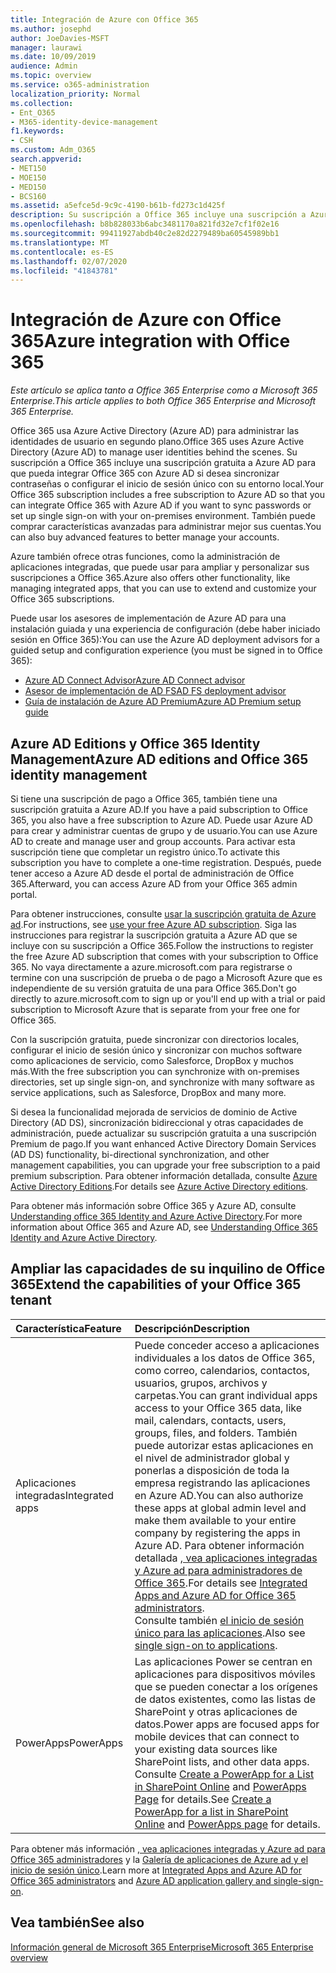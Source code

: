 ```yaml
---
title: Integración de Azure con Office 365
ms.author: josephd
author: JoeDavies-MSFT
manager: laurawi
ms.date: 10/09/2019
audience: Admin
ms.topic: overview
ms.service: o365-administration
localization_priority: Normal
ms.collection:
- Ent_O365
- M365-identity-device-management
f1.keywords:
- CSH
ms.custom: Adm_O365
search.appverid:
- MET150
- MOE150
- MED150
- BCS160
ms.assetid: a5efce5d-9c9c-4190-b61b-fd273c1d425f
description: Su suscripción a Office 365 incluye una suscripción a Azure AD. Integre Office 365 con Azure AD si desea la sincronización de contraseña o el inicio de sesión único con el entorno local.
ms.openlocfilehash: b8b828033b6abc3481170a821fd32e7cf1f02e16
ms.sourcegitcommit: 99411927abdb40c2e82d2279489ba60545989bb1
ms.translationtype: MT
ms.contentlocale: es-ES
ms.lasthandoff: 02/07/2020
ms.locfileid: "41843781"
---
```

# <a name="azure-integration-with-office-365"></a><span data-ttu-id="371f7-104">Integración de Azure con Office 365</span><span class="sxs-lookup"><span data-stu-id="371f7-104">Azure integration with Office 365</span></span>

<span data-ttu-id="371f7-105">*Este artículo se aplica tanto a Office 365 Enterprise como a Microsoft 365 Enterprise.*</span><span class="sxs-lookup"><span data-stu-id="371f7-105">*This article applies to both Office 365 Enterprise and Microsoft 365 Enterprise.*</span></span>

<span data-ttu-id="371f7-106">Office 365 usa Azure Active Directory (Azure AD) para administrar las identidades de usuario en segundo plano.</span><span class="sxs-lookup"><span data-stu-id="371f7-106">Office 365 uses Azure Active Directory (Azure AD) to manage user identities behind the scenes.</span></span> <span data-ttu-id="371f7-107">Su suscripción a Office 365 incluye una suscripción gratuita a Azure AD para que pueda integrar Office 365 con Azure AD si desea sincronizar contraseñas o configurar el inicio de sesión único con su entorno local.</span><span class="sxs-lookup"><span data-stu-id="371f7-107">Your Office 365 subscription includes a free subscription to Azure AD so that you can integrate Office 365 with Azure AD if you want to sync passwords or set up single sign-on with your on-premises environment.</span></span> <span data-ttu-id="371f7-108">También puede comprar características avanzadas para administrar mejor sus cuentas.</span><span class="sxs-lookup"><span data-stu-id="371f7-108">You can also buy advanced features to better manage your accounts.</span></span>
  
<span data-ttu-id="371f7-109">Azure también ofrece otras funciones, como la administración de aplicaciones integradas, que puede usar para ampliar y personalizar sus suscripciones a Office 365.</span><span class="sxs-lookup"><span data-stu-id="371f7-109">Azure also offers other functionality, like managing integrated apps, that you can use to extend and customize your Office 365 subscriptions.</span></span>
  
<span data-ttu-id="371f7-110">Puede usar los asesores de implementación de Azure AD para una instalación guiada y una experiencia de configuración (debe haber iniciado sesión en Office 365):</span><span class="sxs-lookup"><span data-stu-id="371f7-110">You can use the Azure AD deployment advisors for a guided setup and configuration experience (you must be signed in to Office 365):</span></span>

 - [<span data-ttu-id="371f7-111">Azure AD Connect Advisor</span><span class="sxs-lookup"><span data-stu-id="371f7-111">Azure AD Connect advisor</span></span>](https://aka.ms/aadconnectpwsync)
 - [<span data-ttu-id="371f7-112">Asesor de implementación de AD FS</span><span class="sxs-lookup"><span data-stu-id="371f7-112">AD FS deployment advisor</span></span>](https://aka.ms/adfsguidance)
 - [<span data-ttu-id="371f7-113">Guía de instalación de Azure AD Premium</span><span class="sxs-lookup"><span data-stu-id="371f7-113">Azure AD Premium setup guide</span></span>](https://aka.ms/aadpguidance)
  
## <a name="azure-ad-editions-and-office-365-identity-management"></a><span data-ttu-id="371f7-114">Azure AD Editions y Office 365 Identity Management</span><span class="sxs-lookup"><span data-stu-id="371f7-114">Azure AD editions and Office 365 identity management</span></span>

<span data-ttu-id="371f7-115">Si tiene una suscripción de pago a Office 365, también tiene una suscripción gratuita a Azure AD.</span><span class="sxs-lookup"><span data-stu-id="371f7-115">If you have a paid subscription to Office 365, you also have a free subscription to Azure AD.</span></span> <span data-ttu-id="371f7-116">Puede usar Azure AD para crear y administrar cuentas de grupo y de usuario.</span><span class="sxs-lookup"><span data-stu-id="371f7-116">You can use Azure AD to create and manage user and group accounts.</span></span> <span data-ttu-id="371f7-117">Para activar esta suscripción tiene que completar un registro único.</span><span class="sxs-lookup"><span data-stu-id="371f7-117">To activate this subscription you have to complete a one-time registration.</span></span> <span data-ttu-id="371f7-118">Después, puede tener acceso a Azure AD desde el portal de administración de Office 365.</span><span class="sxs-lookup"><span data-stu-id="371f7-118">Afterward, you can access Azure AD from your Office 365 admin portal.</span></span> 

<span data-ttu-id="371f7-119">Para obtener instrucciones, consulte [usar la suscripción gratuita de Azure ad](https://go.microsoft.com/fwlink/p/?LinkId=617127).</span><span class="sxs-lookup"><span data-stu-id="371f7-119">For instructions, see [use your free Azure AD subscription](https://go.microsoft.com/fwlink/p/?LinkId=617127).</span></span> <span data-ttu-id="371f7-120">Siga las instrucciones para registrar la suscripción gratuita a Azure AD que se incluye con su suscripción a Office 365.</span><span class="sxs-lookup"><span data-stu-id="371f7-120">Follow the instructions to register the free Azure AD subscription that comes with your subscription to Office 365.</span></span> <span data-ttu-id="371f7-121">No vaya directamente a azure.microsoft.com para registrarse o termine con una suscripción de prueba o de pago a Microsoft Azure que es independiente de su versión gratuita de una para Office 365.</span><span class="sxs-lookup"><span data-stu-id="371f7-121">Don't go directly to azure.microsoft.com to sign up or you'll end up with a trial or paid subscription to Microsoft Azure that is separate from your free one for Office 365.</span></span> 
  
<span data-ttu-id="371f7-122">Con la suscripción gratuita, puede sincronizar con directorios locales, configurar el inicio de sesión único y sincronizar con muchos software como aplicaciones de servicio, como Salesforce, DropBox y muchos más.</span><span class="sxs-lookup"><span data-stu-id="371f7-122">With the free subscription you can synchronize with on-premises directories, set up single sign-on, and synchronize with many software as service applications, such as Salesforce, DropBox and many more.</span></span>
  
<span data-ttu-id="371f7-123">Si desea la funcionalidad mejorada de servicios de dominio de Active Directory (AD DS), sincronización bidireccional y otras capacidades de administración, puede actualizar su suscripción gratuita a una suscripción Premium de pago.</span><span class="sxs-lookup"><span data-stu-id="371f7-123">If you want enhanced Active Directory Domain Services (AD DS) functionality, bi-directional synchronization, and other management capabilities, you can upgrade your free subscription to a paid premium subscription.</span></span> <span data-ttu-id="371f7-124">Para obtener información detallada, consulte [Azure Active Directory Editions](https://azure.microsoft.com/pricing/details/active-directory/).</span><span class="sxs-lookup"><span data-stu-id="371f7-124">For details see [Azure Active Directory editions](https://azure.microsoft.com/pricing/details/active-directory/).</span></span>
  
<span data-ttu-id="371f7-125">Para obtener más información sobre Office 365 y Azure AD, consulte [Understanding office 365 Identity and Azure Active Directory](https://docs.microsoft.com/office365/enterprise/about-office-365-identity).</span><span class="sxs-lookup"><span data-stu-id="371f7-125">For more information about Office 365 and Azure AD, see [Understanding Office 365 Identity and Azure Active Directory](https://docs.microsoft.com/office365/enterprise/about-office-365-identity).</span></span>
  
## <a name="extend-the-capabilities-of-your-office-365-tenant"></a><span data-ttu-id="371f7-126">Ampliar las capacidades de su inquilino de Office 365</span><span class="sxs-lookup"><span data-stu-id="371f7-126">Extend the capabilities of your Office 365 tenant</span></span>

|<span data-ttu-id="371f7-127">**Característica**</span><span class="sxs-lookup"><span data-stu-id="371f7-127">**Feature**</span></span>|<span data-ttu-id="371f7-128">**Descripción**</span><span class="sxs-lookup"><span data-stu-id="371f7-128">**Description**</span></span>|
|:-----|:-----|
|<span data-ttu-id="371f7-129">Aplicaciones integradas</span><span class="sxs-lookup"><span data-stu-id="371f7-129">Integrated apps</span></span>  <br/> |<span data-ttu-id="371f7-130">Puede conceder acceso a aplicaciones individuales a los datos de Office 365, como correo, calendarios, contactos, usuarios, grupos, archivos y carpetas.</span><span class="sxs-lookup"><span data-stu-id="371f7-130">You can grant individual apps access to your Office 365 data, like mail, calendars, contacts, users, groups, files, and folders.</span></span> <span data-ttu-id="371f7-131">También puede autorizar estas aplicaciones en el nivel de administrador global y ponerlas a disposición de toda la empresa registrando las aplicaciones en Azure AD.</span><span class="sxs-lookup"><span data-stu-id="371f7-131">You can also authorize these apps at global admin level and make them available to your entire company by registering the apps in Azure AD.</span></span> <span data-ttu-id="371f7-132">Para obtener información detallada [, vea aplicaciones integradas y Azure ad para administradores de Office 365](https://support.office.com/article/cb2250e3-451e-416f-bf4e-363549652c2a).</span><span class="sxs-lookup"><span data-stu-id="371f7-132">For details see [Integrated Apps and Azure AD for Office 365 administrators](https://support.office.com/article/cb2250e3-451e-416f-bf4e-363549652c2a).</span></span>  <br/> <span data-ttu-id="371f7-133">Consulte también [el inicio de sesión único para las aplicaciones](https://go.microsoft.com/fwlink/p/?LinkId=698604).</span><span class="sxs-lookup"><span data-stu-id="371f7-133">Also see [single sign-on to applications](https://go.microsoft.com/fwlink/p/?LinkId=698604).</span></span>  <br/> |
|<span data-ttu-id="371f7-134">PowerApps</span><span class="sxs-lookup"><span data-stu-id="371f7-134">PowerApps</span></span>  <br/> | <span data-ttu-id="371f7-135">Las aplicaciones Power se centran en aplicaciones para dispositivos móviles que se pueden conectar a los orígenes de datos existentes, como las listas de SharePoint y otras aplicaciones de datos.</span><span class="sxs-lookup"><span data-stu-id="371f7-135">Power apps are focused apps for mobile devices that can connect to your existing data sources like SharePoint lists, and other data apps.</span></span> <span data-ttu-id="371f7-136">Consulte [Create a PowerApp for a List in SharePoint Online](https://support.office.com/article/9338b2d2-67ac-4b81-8e67-97da27e5e9ab) and [PowerApps Page](https://powerapps.microsoft.com/) for details.</span><span class="sxs-lookup"><span data-stu-id="371f7-136">See [Create a PowerApp for a list in SharePoint Online](https://support.office.com/article/9338b2d2-67ac-4b81-8e67-97da27e5e9ab) and [PowerApps page](https://powerapps.microsoft.com/) for details.</span></span>  <br/> |
   
<span data-ttu-id="371f7-137">Para obtener más información [, vea aplicaciones integradas y Azure ad para Office 365 administradores](integrated-apps-and-azure-ads.md) y la [Galería de aplicaciones de Azure ad y el inicio de sesión único](https://docs.microsoft.com/azure/active-directory/manage-apps/what-is-single-sign-on).</span><span class="sxs-lookup"><span data-stu-id="371f7-137">Learn more at [Integrated Apps and Azure AD for Office 365 administrators](integrated-apps-and-azure-ads.md) and [Azure AD application gallery and single-sign-on](https://docs.microsoft.com/azure/active-directory/manage-apps/what-is-single-sign-on).</span></span>

## <a name="see-also"></a><span data-ttu-id="371f7-138">Vea también</span><span class="sxs-lookup"><span data-stu-id="371f7-138">See also</span></span>

[<span data-ttu-id="371f7-139">Información general de Microsoft 365 Enterprise</span><span class="sxs-lookup"><span data-stu-id="371f7-139">Microsoft 365 Enterprise overview</span></span>](https://docs.microsoft.com/microsoft-365/enterprise/microsoft-365-overview)
